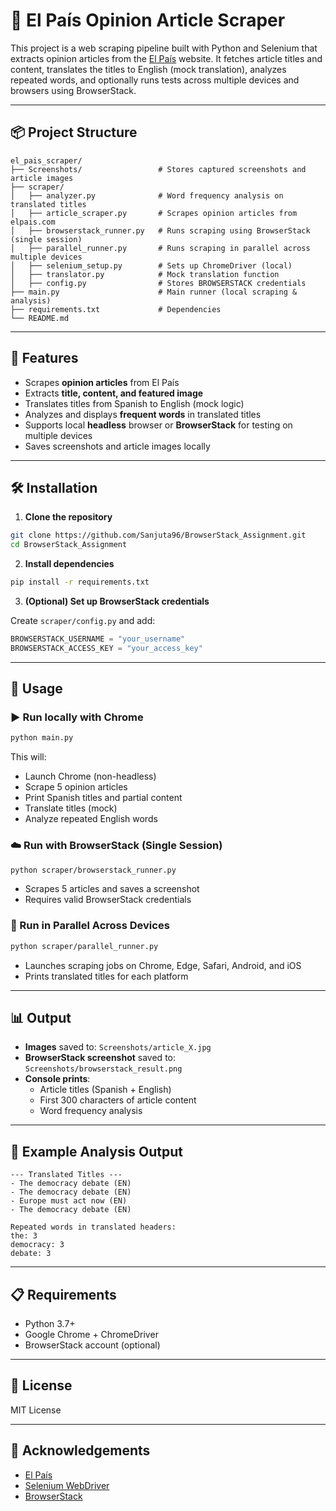 # 📰 El País Opinion Article Scraper

This project is a web scraping pipeline built with Python and Selenium that extracts opinion articles from the [El País](https://elpais.com) website. It fetches article titles and content, translates the titles to English (mock translation), analyzes repeated words, and optionally runs tests across multiple devices and browsers using BrowserStack.

---

## 📦 Project Structure

```
el_pais_scraper/
├── Screenshots/                 # Stores captured screenshots and article images
├── scraper/
│   ├── analyzer.py              # Word frequency analysis on translated titles
│   ├── article_scraper.py       # Scrapes opinion articles from elpais.com
│   ├── browserstack_runner.py   # Runs scraping using BrowserStack (single session)
│   ├── parallel_runner.py       # Runs scraping in parallel across multiple devices
│   ├── selenium_setup.py        # Sets up ChromeDriver (local)
│   ├── translator.py            # Mock translation function
│   ├── config.py                # Stores BROWSERSTACK credentials
├── main.py                      # Main runner (local scraping & analysis)
├── requirements.txt             # Dependencies
└── README.md
```

---

## 🚀 Features

- Scrapes **opinion articles** from El País
- Extracts **title, content, and featured image**
- Translates titles from Spanish to English (mock logic)
- Analyzes and displays **frequent words** in translated titles
- Supports local **headless** browser or **BrowserStack** for testing on multiple devices
- Saves screenshots and article images locally

---

## 🛠️ Installation

1. **Clone the repository**

```bash
git clone https://github.com/Sanjuta96/BrowserStack_Assignment.git
cd BrowserStack_Assignment
```

2. **Install dependencies**

```bash
pip install -r requirements.txt
```

3. **(Optional) Set up BrowserStack credentials**

Create `scraper/config.py` and add:

```python
BROWSERSTACK_USERNAME = "your_username"
BROWSERSTACK_ACCESS_KEY = "your_access_key"
```

---

## 🧪 Usage

### ▶️ Run locally with Chrome

```bash
python main.py
```

This will:

- Launch Chrome (non-headless)
- Scrape 5 opinion articles
- Print Spanish titles and partial content
- Translate titles (mock)
- Analyze repeated English words

### ☁️ Run with BrowserStack (Single Session)

```bash
python scraper/browserstack_runner.py
```

- Scrapes 5 articles and saves a screenshot
- Requires valid BrowserStack credentials

### 🤖 Run in Parallel Across Devices

```bash
python scraper/parallel_runner.py
```

- Launches scraping jobs on Chrome, Edge, Safari, Android, and iOS
- Prints translated titles for each platform

---

## 📊 Output

- **Images** saved to: `Screenshots/article_X.jpg`
- **BrowserStack screenshot** saved to: `Screenshots/browserstack_result.png`
- **Console prints**:
  - Article titles (Spanish + English)
  - First 300 characters of article content
  - Word frequency analysis

---

## 🧪 Example Analysis Output

```text
--- Translated Titles ---
- The democracy debate (EN)
- The democracy debate (EN)
- Europe must act now (EN)
- The democracy debate (EN)

Repeated words in translated headers:
the: 3
democracy: 3
debate: 3
```

---

## 📋 Requirements

- Python 3.7+
- Google Chrome + ChromeDriver
- BrowserStack account (optional)

---

## 📄 License

MIT License

---

## 🙌 Acknowledgements

- [El País](https://elpais.com)
- [Selenium WebDriver](https://www.selenium.dev/)
- [BrowserStack](https://browserstack.com)
